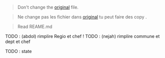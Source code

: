 > Don't change the [original](./csv/original) file.

> Ne change pas les fichier dans [original](./csv/original) tu peut faire des copy .

> Read REAME.md

TODO : (abdol) rimplire Regio et chef ! 
TODO : (nejah) rimplire commune et dept et chef 

TODO : state